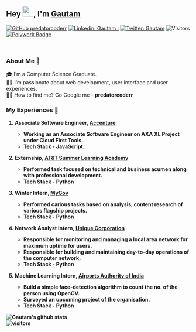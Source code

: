 ## Hey <img src="https://github.com/TheDudeThatCode/TheDudeThatCode/blob/master/Assets/Hi.gif" width="29px">, I'm [Gautam](https://predator-coder.github.io)
[![GitHub predatorcoderr](https://img.shields.io/github/followers/predatorcoderr?label=follow&style=social)](https://github.com/predatorcoderr)
[![Linkedin: Gautam .](https://img.shields.io/badge/-Gautam-blue?style=flat-square&logo=Linkedin&logoColor=white&link=https://www.linkedin.com/in/predatorcoderr/)](https://www.linkedin.com/in/predatorcoderr/)
[![Twitter: Gautam](https://img.shields.io/twitter/follow/predatorcoderr?style=social)](https://twitter.com/predatorcoderr)
![Visitors](https://visitor-badge.glitch.me/badge?page_id=predatorcoderr&left_color=gray&right_color=blue)
[![Polywork Badge](https://img.shields.io/badge/-predatorcoderr-orange?style=flat-square&logo=polywork&logoColor=black&link=http://polywork.com/predatorcoderr)](http://polywork.com/predatorcoderr)

<br>

### About Me 🚀

🎓 I’m a Computer Science Graduate. </br>
👨‍💻 I’m passionate about web development, user interface and user experiences. </br>
😶‍🌫️ How to find me? Go Google me - <b>predatorcoderr<b>

### My Experiences 🙌
1. Associate Software Engineer, [Accenture](www.accenture.com)
    - Working as an Associate Software Engineer on AXA XL Project under Cloud First Tools.
    - Tech Stack - JavaScript.

2. Externship, [AT&T Summer Learning Academy](https://www.youracclaim.com/badges/b05777a7-0f0a-4829-92f6-97032d33f027) 
    - Performed task focused on technical and business acumen along with professional development.
    - Tech Stack - Python

3. Winter Intern, [MyGov](https://www.mygov.in/)
    - Performed carious tasks based on analysis, content research of various flagship projects.
    - Tech Stack - Python

4. Network Analyst Intern, [Unique Corporation](mailto:uniquecorporationindia@gmail.com)
    - Responsible for monitoring and managing a local area network for maximum uptime for users.
    - Responsible for building and maintaining day-to-day operations of the computer network.
    - Tech Stack - Python

5. Machine Learning Intern, [Airports Authority of India](https://www.aai.aero/)
    - Build a simple face-detection algorithm to count the no. of the person using OpenCV.
    - Surveyed an upcoming project of the organisation.
    - Tech Stack - Python

![Gautam's github stats](https://github-readme-stats.vercel.app/api?username=predatorcoderr&show_icons=true&hide_border=true)
<br>
![visitors](https://visitor-badge.laobi.icu/badge?page_id=predatorcoderr.predatorcoderr)

